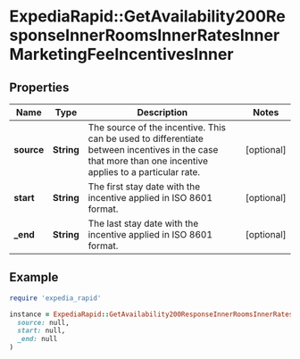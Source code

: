# ExpediaRapid::GetAvailability200ResponseInnerRoomsInnerRatesInnerMarketingFeeIncentivesInner

## Properties

| Name | Type | Description | Notes |
| ---- | ---- | ----------- | ----- |
| **source** | **String** | The source of the incentive. This can be used to differentiate between incentives in the case that more than one incentive applies to a particular rate.  | [optional] |
| **start** | **String** | The first stay date with the incentive applied in ISO 8601 format. | [optional] |
| **_end** | **String** | The last stay date with the incentive applied in ISO 8601 format. | [optional] |

## Example

```ruby
require 'expedia_rapid'

instance = ExpediaRapid::GetAvailability200ResponseInnerRoomsInnerRatesInnerMarketingFeeIncentivesInner.new(
  source: null,
  start: null,
  _end: null
)
```

